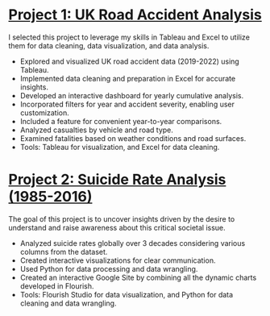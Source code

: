 # [Project 1: UK Road Accident Analysis](https://github.com/Mohit2497/UK-Road-Accident-Analysis)
I selected this project to leverage my skills in Tableau and Excel to utilize them for data cleaning, data visualization, and data analysis.
* Explored and visualized UK road accident data (2019-2022) using Tableau.
* Implemented data cleaning and preparation in Excel for accurate insights.
* Developed an interactive dashboard for yearly cumulative analysis.
* Incorporated filters for year and accident severity, enabling user customization.
* Included a feature for convenient year-to-year comparisons.
* Analyzed casualties by vehicle and road type.
* Examined fatalities based on weather conditions and road surfaces.
* Tools: Tableau for visualization, and Excel for data cleaning.

# [Project 2: Suicide Rate Analysis (1985-2016)](https://github.com/Mohit2497/Suicide-Rate-Analysis_1985-2016)
The goal of this project is to uncover insights driven by the desire to understand and raise awareness about this critical societal issue.
* Analyzed suicide rates globally over 3 decades considering various columns from the dataset.
* Created interactive visualizations for clear communication.
* Used Python for data processing and data wrangling.
* Created an interactive Google Site by combining all the dynamic charts developed in Flourish.
* Tools: Flourish Studio for data visualization, and Python for data cleaning and data wrangling.
